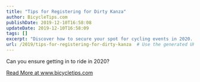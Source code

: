 ```yaml
---
title: "Tips for Registering for Dirty Kanza"
author: BicycleTips.com
publishDate: 2019-12-10T16:58:08
updateDate: 2019-12-10T16:58:09
tags: []
excerpt: "Discover how to secure your spot for cycling events in 2020. Learn more at www.bicycletips.com and start planning your biking adventures today!"
url: /2019/tips-for-registering-for-dirty-kanza  # Use the generated URL with year
---
```

<p>Can you ensure getting in to ride in 2020?</p> <a href="https://www.bicycletips.com/tips/2019/12/tips-for-registering-for-dirty-kanza">Read More at www.bicycletips.com</a>

